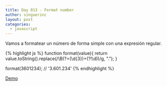 ```yaml
---
title: Day 013 - Format number
author: singuerinc
layout: post
categories:
  - javascript
---
```

Vamos a formatear un n&uacute;mero de forma simple con una expresi&oacute;n regular.

{% highlight js %}
function format(value){
    return value.toString().replace(/\B(?=(\d{3})+(?!\d))/g, ".");
}

format(3601234); // '3.601.234'
{% endhighlight %}

<a href="/code/day-013/index.html" target="_blank">Demo</a>